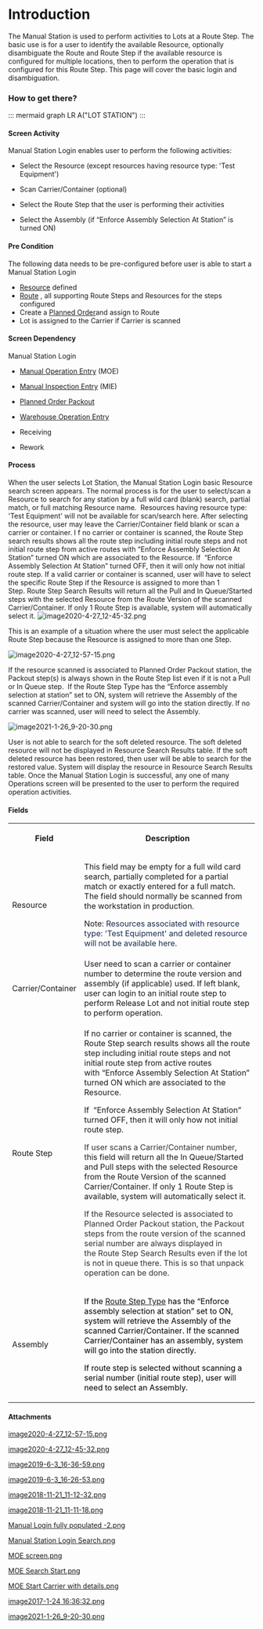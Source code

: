 # Introduction

The Manual Station is used to perform activities to Lots at a Route Step. The basic use is for a user to identify the available Resource, optionally disambiguate the Route and Route Step if the available resource is configured for multiple locations, then to perform the operation that is configured for this Route Step. This page will cover the basic login and disambiguation.


### How to get there?




::: mermaid
graph LR
A("LOT STATION")
:::


#### Screen Activity


Manual Station Login enables user to perform the following activities:

- Select the Resource
(except resources having resource type: 'Test Equipment')

- Scan Carrier/Container (optional)

- Select the Route Step that the user is performing their activities

- Select the Assembly (if
“Enforce Assembly Selection At Station” is turned ON)


#### Pre Condition


The following data needs to be pre-configured before user is able to start a Manual Station Login

- [Resource](/iFactory-JGP-MES/iFactory-JGP-MES-Home/iFactory-JGP-MS/CONTENT/Resource/Resources-Maintenance.md)
defined
- [Route](/iFactory-JGP-MES/iFactory-JGP-MES-Home/iFactory-JGP-MS/CONTENT/Phoenix-Scripting/GetDataCollectForWIPAndRouteStep.md)
, all supporting Route Steps and Resources for the steps configured
- Create a
[Planned Order](iFactory-JGP-MES/iFactory-JGP-MES-Home/iFactory-JGP-MS/CONTENT/Lot-Batch-Production/Lot-Station-(Batch-Manufacturing-2.0)/Manual-Station-Login-(Batch-Manufacturing-2.0).md)and assign to Route
- Lot is assigned to the Carrier if Carrier is scanned



#### Screen Dependency


Manual Station Login

- [Manual Operation Entry](iFactory-JGP-MES/iFactory-JGP-MES-Home/iFactory-JGP-MS/CONTENT/Lot-Batch-Production/Lot-Station-(Batch-Manufacturing-2.0)/Manual-Station-Login-(Batch-Manufacturing-2.0).md)
(MOE)
- [Manual Inspection Entry](/iFactory-JGP-MES/iFactory-JGP-MES-Home/iFactory-JGP-MS/CONTENT/Lot-Batch-Production/Lot-Station-(Batch-Manufacturing-2.0)/Manual-Inspection-Entry-(Batch-Manufacturing-2.0).md)
(MIE)
- [Planned Order Packout](/iFactory-JGP-MES/iFactory-JGP-MES-Home/iFactory-JGP-MS/CONTENT/Lot-Batch-Production/Lot-Station-(Batch-Manufacturing-2.0)/Planned-Order-Packout-(Batch-Manufacturing-2.0).md)

- [Warehouse Operation Entry](/iFactory-JGP-MES/iFactory-JGP-MES-Home/iFactory-JGP-MS/CONTENT/Lot-Batch-Production/Lot-Station-(Batch-Manufacturing-2.0)/Warehouse-Operation-Entry-(Batch-Manufacturing-2.0).md)

- Receiving

- Rework



#### Process


When the user selects Lot Station, the Manual Station Login basic Resource search screen appears. The normal process is for the user to select/scan a Resource to search for any station by a full wild card (blank) search, partial match, or full matching Resource name. 
Resources having resource type: 'Test Equipment' will not be available for scan/search here.
After selecting the resource, user may leave the Carrier/Container field blank or scan a carrier or container. I
f no carrier or container is scanned, the Route Step search results shows all the route step including initial route steps and not initial route step from active routes with “Enforce Assembly Selection At Station” turned ON which are associated to the Resource. If 
“Enforce Assembly Selection At Station” turned OFF, then it will only how not initial route step. If a valid carrier or container is scanned, user will have to select the specific Route Step if the Resource is assigned to more than 1 Step. Route Step Search Results will return all the Pull and In Queue/Started steps with the selected Resource from the Route Version of the scanned Carrier/Container. If only 1 Route Step is available, system will automatically select it. ![image2020-4-27_12-45-32.png](/.attachments/86311159.png)


This is an example of a situation where the user must select the applicable Route Step because the Resource is assigned to more than one Step.

![image2020-4-27_12-57-15.png](/.attachments/86311158.png)


If the resource scanned is associated to Planned Order Packout station, the Packout step(s) is always shown in the Route Step list even if it is not a Pull or In Queue step. 
If the Route Step Type has the “Enforce assembly selection at station” set to ON, system will retrieve the Assembly of the scanned Carrier/Container and system will go into the station directly. If no carrier was scanned, user will need to select the Assembly.

![image2021-1-26_9-20-30.png](/.attachments/86311198.png)



User is not able to search for the soft deleted resource. The soft deleted resource will not be displayed in Resource Search Results table. If the soft deleted resource has been restored, then user will be able to search for the restored value. System will display the resource in Resource Search Results table.
Once the Manual Station Login is successful, any one of many Operations screen will be presented to the user to perform the required operation activities.




#### Fields


<table class="wrapped confluenceTable"><colgroup><col /><col /></colgroup><tbody><tr><th class="confluenceTh"><p>Field</p></th><th class="confluenceTh"><p>Description</p></th></tr><tr><td class="confluenceTd"><p>Resource</p></td><td class="confluenceTd"><p>This field may be empty for a full wild card search, partially completed for a partial match or exactly entered for a full match. The field should normally be scanned from the workstation in production.</p><p>Note: <span style="color: rgb(23,43,77);">Resources associated with resource type: 'Test Equipment' and deleted resource will not be available here.</span></p></td></tr><tr><td colspan="1" class="confluenceTd">Carrier/Container</td><td colspan="1" class="confluenceTd">User need to scan a carrier or container number to determine the route version and assembly (if applicable) used. If left blank, user can login to an initial route step to perform Release Lot and not initial route step to perform operation.</td></tr><tr><td class="confluenceTd"><p><span>Route Step</span></p></td><td class="confluenceTd"><p>If no carrier or container is scanned, the Route Step search results shows all the route step including initial route steps and not initial route step from active routes with “Enforce Assembly Selection At Station” turned ON which are associated to the Resource.</p><p>If  “Enforce Assembly Selection At Station” turned OFF, then it will only how not initial route step.</p><p><span style="color: rgb(51,51,51);">If user scans a Carrier/Container number, t</span>his field will return all the In Queue/Started and Pull steps with the selected Resource from the Route Version of the scanned Carrier/Container. If only 1 Route Step is available, system will automatically select it.</p><p><span style="color: rgb(51,51,51);">If the Resource selected is associated to Planned Order Packout station, the Packout steps from the route version of the scanned serial number are always displayed in the Route Step Search Results even if the lot is not in queue there. This is so that unpack operation can be done.</span></p></td></tr><tr><td colspan="1" class="confluenceTd">Assembly</td><td colspan="1" class="confluenceTd"><p><span style="color: rgb(0,0,0);"><span>If the <a href="http://usplnd0wiki01:8090/display/IJM/Route+Step+Type" rel="nofollow">Route Step Type</a> has the “Enforce assembly selection at station” set to ON, system will retrieve the Assembly of the scanned Carrier/Container. If the scanned Carrier/Container has an assembly, system will go into the station directly.</span></span></p><p><span style="color: rgb(0,0,0);"><span>If route step is selected without scanning a serial number (initial route step), user will need to select an Assembly.</span></span></p></td></tr></tbody></table>





#### Attachments

[image2020-4-27_12-57-15.png](/.attachments/86311158.png)
[image2020-4-27_12-45-32.png](/.attachments/86311159.png)
[image2019-6-3_16-36-59.png](/.attachments/86311160.png)
[image2019-6-3_16-26-53.png](/.attachments/86311161.png)
[image2018-11-21_11-12-32.png](/.attachments/86311162.png)
[image2018-11-21_11-11-18.png](/.attachments/86311163.png)
[Manual Login fully populated -2.png](/.attachments/86311164.png)
[Manual Station Login Search.png](/.attachments/86311165.png)
[MOE screen.png](/.attachments/86311166.png)
[MOE Search Start.png](/.attachments/86311167.png)
[MOE Start Carrier with details.png](/.attachments/86311168.png)
[image2017-1-24 16:36:32.png](/.attachments/86311169.png)
[image2021-1-26_9-20-30.png](/.attachments/86311198.png)
